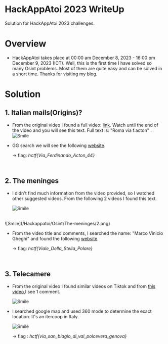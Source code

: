 # HackAppAtoi 2023 WriteUp


Solution for HackAppAtoi 2023 challenges.

<!--more-->

# Overview

- HackAppAtoi takes place at 00:00 am December 8, 2023 - 16:00 pm December 9, 2023 (ICT). Well, this is the first time I have solved so many Osint problems. Most of them are quite easy and can be solved in a short time. Thanks for visiting my blog.

# Solution

## 1. Italian mails(Origins)? 

- From the original video I found a full video: [link](https://www.youtube.com/watch?v=pQijAuOjnF8). Watch until the end of the video and you will see this text.
Full text is: "Roma via f.acton" .
    ![Smile](/Hackappatoi/Osint/Italian-mail/14.png)
- GG search we will see the following [website](https://www.misterimprese.it/lazio/roma/roma/poste/1507742.html).
    
    -> flag: *hctf{Via_Ferdinando_Acton_44}* 

<br>

## 2. The meninges 

- I didn't find much information from the video provided, so I watched other suggested videos. From the following 2 videos I found this text.

    ![Smile](/Hackappatoi/Osint/The-meninges/1.png)
<br>
    ![Smile](/Hackappatoi/Osint/The-meninges/2.png)


- From the video title and comments, I searched the name: "Marco Vinicio Gheghi" and found the following [website](https://www.pizza-mania.net/web/pizzerias/rome/11442-gheghi-marco-vinicio-pizzeria-rustica.html).

    -> flag: *hctf{Viale_Della_Stella_Polare}*

<br>

## 3. Telecamere

- From the original video I found similar videos on Tiktok and from [this video](https://www.tiktok.com/@snaptvshow1/video/7168399112725990661),I see 1 comment. 

    ![Smile](/Hackappatoi/Osint/Telecamere/1.png)

- I searched google map and used 360 mode to determine the exact location. It's an itercoop in Italy.

    ![Smile](/Hackappatoi/Osint/Telecamere/2.png)

    -> flag : *hctf{via_san_biagio_di_val_polcevera_genova}*

